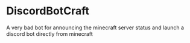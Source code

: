 # DiscordBotCraft
A very bad bot for announcing the minecraft server status and launch a discord bot directly from minecraft
